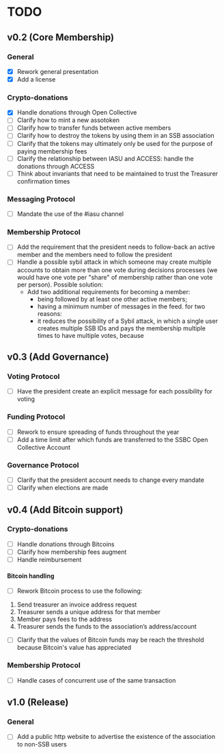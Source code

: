 # TODO

## v0.2 (Core Membership)
### General
- [x] Rework general presentation
- [x] Add a license

### Crypto-donations
- [x] Handle donations through Open Collective
- [ ] Clarify how to mint a new assotoken
- [ ] Clarify how to transfer funds between active members
- [ ] Clarify how to destroy the tokens by using them in an SSB association
- [ ] Clarify that the tokens may ultimately only be used for the purpose of paying membership fees 
- [ ] Clarify the relationship between IASU and ACCESS: handle the donations through ACCESS
- [ ] Think about invariants that need to be maintained to trust the Treasurer confirmation times

### Messaging Protocol
- [ ] Mandate the use of the #iasu channel

### Membership Protocol
- [ ] Add the requirement that the president needs to follow-back an active member and the members need to follow the president
- [ ] Handle a possible sybil attack in which someone may create multiple accounts to obtain more than one vote during decisions processes (we would have one vote per "share" of membership rather than one vote per person). Possible solution:
    - Add two additional requirements for becoming a member:
      - being followed by at least one other active members;
      - having a minimum number of messages in the feed.
      for two reasons:  
      - it reduces the possibility of a Sybil attack, in which a single user creates
      multiple SSB IDs and pays the membership multiple times to have multiple votes,
      because

## v0.3 (Add Governance)
### Voting Protocol
- [ ] Have the president create an explicit message for each possibility for voting

### Funding Protocol
- [ ] Rework to ensure spreading of funds throughout the year
- [ ] Add a time limit after which funds are transferred to the SSBC Open Collective Account

### Governance Protocol
- [ ] Clarify that the president account needs to change every mandate
- [ ] Clarify when elections are made

## v0.4 (Add Bitcoin support)
### Crypto-donations
- [ ] Handle donations through Bitcoins
- [ ] Clarify how membership fees augment
- [ ] Handle reimbursement

#### Bitcoin handling
- [ ] Rework Bitcoin process to use the following:

1. Send treasurer an invoice address request
2. Treasurer sends a unique address for that member
3. Member pays fees to the address
4. Treasurer sends the funds to the association’s address/account
      
- [ ] Clarify that the values of Bitcoin funds may be reach the threshold because Bitcoin's value has appreciated

### Membership Protocol
- [ ] Handle cases of concurrent use of the same transaction


## v1.0 (Release)

### General
- [ ] Add a public http website to advertise the existence of the association to non-SSB users
